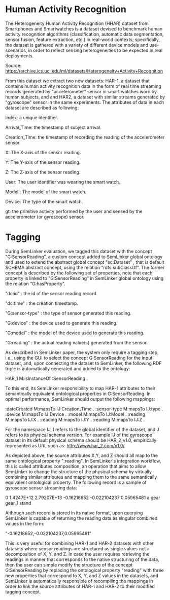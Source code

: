 # Human Activity Recognition
The Heterogeneity Human Activity Recognition (HHAR) dataset from Smartphones and Smartwatches is a dataset devised to benchmark human activity recognition algorithms (classification, automatic data segmentation, sensor fusion, feature extraction, etc.) in real-world contexts; specifically, the dataset is gathered with a variety of different device models and use-scenarios, in order to reflect sensing heterogeneities to be expected in real deployments.

Source: https://archive.ics.uci.edu/ml/datasets/Heterogeneity+Activity+Recognition

From this dataset we extract two new datasets: HAR-1, a dataset that contains human activity recognition data in the form of real time streaming records generated by "accelerometer" sensor in smart watches worn by human subjects, and  and HAR2, a dataset with similar streams generated by "gyroscope" sensor in the same experiments. The attributes of data in each dataset are described as following:


Index: a unique identifier.

Arrival_Time: the timestamp of subject arrival.

Creation_Time: the timestamp of recording the reading of the accelerometer sensor.

X: The X-axis of the sensor reading.

Y: The Y-axis of the sensor reading.

Z: The Z-axis of the sensor reading.

User: The user identifier was wearing the smart watch.

Model : The model of the smart watch.

Device: The type of the smart watch.

gt: the primitive activity performed by the user and sensed by the accelerometer (or gyroscope) sensor.


# Tagging
During SemLinker evaluation, we tagged this dataset with the concept "G:SensorReading", a custom concept added to SemLinker global ontology and used to extend the abstract global concept "sc:Dataset" , that is default SCHEMA abstract concept, using the relation "rdfs:subClassOf". The former concept is described by the following set of properties, note that each property is linked to "G:SensorReading" in SemLinker global ontology using the relation "G:hasProperty".

"dc:id" : the id of the sensor reading record.

"dc:time" : the creation timestamp.

"G:sensor-type" : the type of sensor generated this reading.

"G:device" : the device used to generate this reading.

"G:model" : the model of the device used to generate this reading.

"G:reading" : the actual reading value(s) generated from the sensor.

As described in SemLinker paper, the system only require a tagging step, i.e., using the GUI to select  the concept G:SensorReading for the input dataset, and, upon connecting the dataset to SemLinker, the following RDF triple is automatically generated and added to the ontology:

HAR_1 M:isInstanceOf :SensorReading .

To this end, its SemLinker responsibility to map HAR-1 attributes to their semantically equivalent ontological properties in G:SensorReading. In optimal performance, SemLinker should output the following mappings:

 :dateCreated M:mapsTo IJ:Creation_Time .
 :sensor-type M:mapsTo IJ:type .
 :device M:mapsTo IJ:Device .
 :model M:mapsTo IJ:Model .
 :reading M:mapsTo IJ:X .
 :reading M:mapsTo IJ:Y .
 :reading M:mapsTo IJ:Z .

For the namespace IJ, I refers to the global identifier of the dataset, and J refers to its physical schema version. For example IJ of the gyroscope dataset in its default physical schema should be HAR_2_v1.0, empirically represented as URI, such as: http://www.har_2.com/v1.0/

As depicted above, the source attributes X,Y, and Z should all map to the same ontological property ":reading". In SemLinker's integration workflow, this is called attributes composition, an operation that aims to allow SemLinker to change the structure of the physical schema by virtually combining similar attributes and mapping them to the same semantically equivalent ontological property. The following record is a sample of gyroscope sensor streaming data:

0 1.4247E+12 2.79207E+13 -0.16218652 -0.022104237 0.05965481 a gear gear_1 stand

Although such record is stored in its native format, upon querying SemLinker is capable of returning the reading data as singular combined values in the form:

"-0.16218652,-0.022104237,0.05965481"

This is very useful for combining HAR-1 and HAR-2 datasets with other datasets where sensor readings are structured as single values not a decomposition of X, Y, and Z. In case the user requires retrieving the readings in manner that corresponds to the native structuring of the data, then the user can simple modify the structure of the concept G:SensorReading by replacing the ontological property "reading" with three new properties that correspond to X, Y, and Z values in the datasets, and SemLinker is automatically responsible of recompiling the mappings in order to link the source attributes of HAR-1 and HAR-2 to their modified tagging concept.
